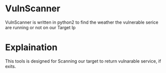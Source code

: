 # VulnScanner
VulnScanner is written in python2  to find the weather the vulnerable serice are running or not on our Target Ip
# Explaination 
This tools is designed for Scanning our target to return vulnarable service, if exits.
